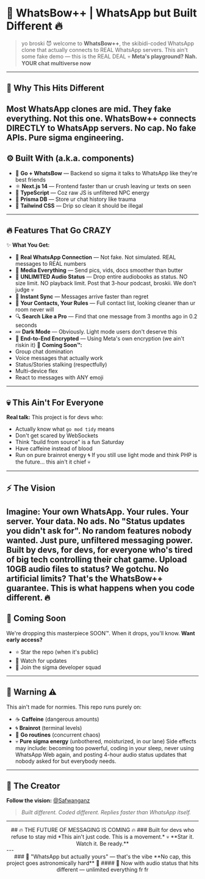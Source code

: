 # 🧩 WhatsBow++ | WhatsApp but Built Different 🔥
> yo broski 😈 welcome to **WhatsBow++**, the skibidi-coded WhatsApp clone that actually connects to REAL WhatsApp servers. This ain't some fake demo — this is the REAL DEAL 💀
**Meta's playground? Nah. YOUR chat multiverse now**
---
## 🌟 Why This Hits Different
Most WhatsApp clones are mid. They fake everything. Not this one.
**WhatsBow++ connects DIRECTLY to WhatsApp servers.** No cap. No fake APIs. Pure sigma engineering.
---
## ⚙️ Built With (a.k.a. components)
- 🐹 **Go + WhatsBow** — Backend so sigma it talks to WhatsApp like they're best friends
- ⚛️ **Next.js 14** — Frontend faster than ur crush leaving ur texts on seen
- 🧠 **TypeScript** — Coz raw JS is unfiltered NPC energy
- 💾 **Prisma DB** — Store ur chat history like trauma
- 🎨 **Tailwind CSS** — Drip so clean it should be illegal
---
## 🔥 Features That Go CRAZY
✨ **What You Get:**
- 💬 **Real WhatsApp Connection** — Not fake. Not simulated. REAL messages to REAL numbers
- 📸 **Media Everything** — Send pics, vids, docs smoother than butter
- 🎵 **UNLIMITED Audio Status** — Drop entire audiobooks as status. NO size limit. NO playback limit. Post that 3-hour podcast, broskii. We don't judge 💀
- 🔔 **Instant Sync** — Messages arrive faster than regret
- 👤 **Your Contacts, Your Rules** — Full contact list, looking cleaner than ur room never will
- 🔍 **Search Like a Pro** — Find that one message from 3 months ago in 0.2 seconds
- 💤 **Dark Mode** — Obviously. Light mode users don't deserve this
- 🔐 **End-to-End Encrypted** — Using Meta's own encryption (we ain't riskin it)
🚧 **Coming Soon™:**
- Group chat domination
- Voice messages that actually work
- Status/Stories stalking (respectfully)
- Multi-device flex
- React to messages with ANY emoji
---
## 💀 This Ain't For Everyone
**Real talk:** This project is for devs who:
- Actually know what `go mod tidy` means
- Don't get scared by WebSockets
- Think "build from source" is a fun Saturday
- Have caffeine instead of blood
- Run on pure brainrot energy 🌀
If you still use light mode and think PHP is the future... this ain't it chief 💀
---
## ⚡ The Vision
Imagine: **Your own WhatsApp. Your rules. Your server. Your data.**
No ads. No "Status updates you didn't ask for". No random features nobody wanted.
Just pure, unfiltered messaging power. Built by devs, for devs, for everyone who's tired of big tech controlling their chat game.
**Upload 10GB audio files to status?** We gotchu. **No artificial limits?** That's the WhatsBow++ guarantee.
**This is what happens when you code different.** 🔥
---
## 🎯 Coming Soon
We're dropping this masterpiece SOON™. When it drops, you'll know.
**Want early access?** 
- ⭐ Star the repo (when it's public)
- 👀 Watch for updates
- 💬 Join the sigma developer squad
---
## 🚨 Warning ⚠️
This ain't made for normies. This repo runs purely on:
- ☕ **Caffeine** (dangerous amounts)
- 🌀 **Brainrot** (terminal levels)
- 🐹 **Go routines** (concurrent chaos)
- 💀 **Pure sigma energy** (unbothered, moisturized, in our lane)
Side effects may include: becoming too powerful, coding in your sleep, never using WhatsApp Web again, and posting 4-hour audio status updates that nobody asked for but everybody needs.
---
## 👑 The Creator
**Follow the vision:** [@Safwanganz](https://github.com/Safwanganz)
> *Built different. Coded different. Replies faster than WhatsApp itself.*
---
<div align="center">
## 🔥 THE FUTURE OF MESSAGING IS COMING 🔥
### Built for devs who refuse to stay mid
*This ain't just code. This is a movement.* 💀
**Star it. Watch it. Be ready.** 
</div>
---
<div align="center">
### 💬 "WhatsApp but actually yours" — that's the vibe
**No cap, this project goes astronomically hard** 🚀
#### 🎵 Now with audio status that hits different — unlimited everything fr fr
</div>

